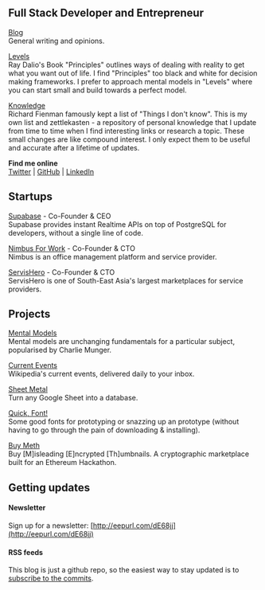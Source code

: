 

## Full Stack Developer and Entrepreneur

[Blog](/blog/) <br />General writing and opinions.

[Levels](/levels/) <br />Ray Dalio's Book "Principles" outlines ways of dealing with reality to get what you want out of life. I find "Principles" too black and white for decision making frameworks. I prefer to approach mental models in "Levels" where you can start small and build towards a perfect model.

[Knowledge](/knowledge/) <br />Richard Fienman famously kept a list of "Things I don't know". This is my own list and zettlekasten - a repository of personal knowledge that I update from time to time when I find interesting links or research a topic. These small changes are like compound interest. I only expect them to be useful and accurate after a lifetime of updates.

**Find me online** <br />[Twitter](https://twitter.com/kiwicopple) | [GitHub](https://github.com/kiwicopple) | [LinkedIn](https://www.linkedin.com/in/paulcopplestone/)


## Startups

[Supabase](https://supabase.io) - Co-Founder & CEO<br />
Supabase provides instant Realtime APIs on top of PostgreSQL for developers, without a single line of code.

[Nimbus For Work](https://nimbusforwork.com) - Co-Founder & CTO<br />
Nimbus is an office management platform and service provider.

[ServisHero](https://servishero.com) - Co-Founder & CTO<br />
ServisHero is one of South-East Asia's largest marketplaces for service providers.


## Projects

[Mental Models](https://mentalmodels.co)<br />
Mental models are unchanging fundamentals for a particular subject, popularised by Charlie Munger.

[Current Events](https://currentevents.email)<br />
Wikipedia's current events, delivered daily to your inbox. 

[Sheet Metal](https://sheetmetal.io)<br />
Turn any Google Sheet into a database.

[Quick, Font!](https://quickfont.xyz)<br />
Some good fonts for prototyping or snazzing up an prototype (without having to go through the pain of downloading & installing).

[Buy Meth](https://buymeth.com/)<br />
Buy [M]isleading [E]ncrypted [Th]umbnails. A cryptographic marketplace built for an Ethereum Hackathon.


## Getting updates

#### Newsletter

Sign up for a newsletter: [http://eepurl.com/dE68jj](http://eepurl.com/dE68jj)

#### RSS feeds

This blog is just a github repo, so the easiest way to stay updated is to [subscribe to the commits](https://github.com/kiwicopple/paul.copplest.one/commits/master.atom).